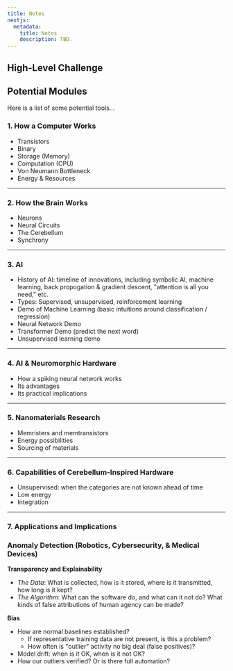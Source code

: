 ```yaml
---
title: Notes
nextjs:
  metadata:
    title: Notes
    description: TBD.
---
```


## High-Level Challenge


## Potential Modules

Here is a list of some potential tools...

### 1. How a Computer Works
* Transistors
* Binary
* Storage (Memory)
* Computation (CPU)
* Von Neumann Bottleneck
* Energy & Resources

---

### 2.  How the Brain Works
* Neurons
* Neural Circuits
* The Cerebellum
* Synchrony

---

### 3.  AI
* History of AI: timeline of innovations, including symbolic AI, machine learning, back propogation & gradient descent, "attention is all you need," etc.
* Types: Supervised, unsupervised, reinforcement learning 
* Demo of Machine Learning (basic intuitions around classification / regression)
* Neural Network Demo
* Transformer Demo (predict the next word)
* Unsupervised learning demo

---

### 4.  AI & Neuromorphic Hardware
* How a spiking neural network works
* Its advantages
* Its practical implications

---

### 5.  Nanomaterials Research
* Memristers and memtransistors
* Energy possibilities
* Sourcing of materials

---

### 6.  Capabilities of Cerebellum-Inspired Hardware
* Unsupervised: when the categories are not known ahead of time
* Low energy
* Integration

---

### 7.  Applications and Implications
### Anomaly Detection (Robotics, Cybersecurity, & Medical Devices)

**Transparency and Explainability**
* *The Data*: What is collected, how is it stored, where is it transmitted, how long is it kept?
* *The Algorithm*: What can the software do, and what can it not do? What kinds of false attributions of human agency can be made?

**Bias**
* How are normal baselines established? 
  * If representative training data are not present, is this a problem?
  * How often is "outlier" activity no big deal (false positives)?
* Model drift: when is it OK, when is it not OK?
* How our outliers verified? Or is there full automation?
